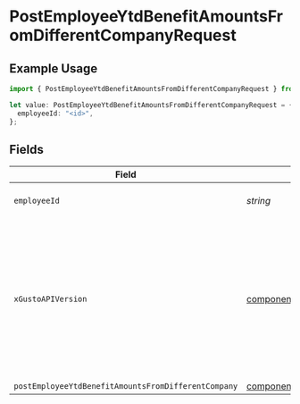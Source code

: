 # PostEmployeeYtdBenefitAmountsFromDifferentCompanyRequest

## Example Usage

```typescript
import { PostEmployeeYtdBenefitAmountsFromDifferentCompanyRequest } from "openapi/models/operations";

let value: PostEmployeeYtdBenefitAmountsFromDifferentCompanyRequest = {
  employeeId: "<id>",
};
```

## Fields

| Field                                                                                                                                                                                                                        | Type                                                                                                                                                                                                                         | Required                                                                                                                                                                                                                     | Description                                                                                                                                                                                                                  |
| ---------------------------------------------------------------------------------------------------------------------------------------------------------------------------------------------------------------------------- | ---------------------------------------------------------------------------------------------------------------------------------------------------------------------------------------------------------------------------- | ---------------------------------------------------------------------------------------------------------------------------------------------------------------------------------------------------------------------------- | ---------------------------------------------------------------------------------------------------------------------------------------------------------------------------------------------------------------------------- |
| `employeeId`                                                                                                                                                                                                                 | *string*                                                                                                                                                                                                                     | :heavy_check_mark:                                                                                                                                                                                                           | The UUID of the employee                                                                                                                                                                                                     |
| `xGustoAPIVersion`                                                                                                                                                                                                           | [components.VersionHeader](../../models/components/versionheader.md)                                                                                                                                                         | :heavy_minus_sign:                                                                                                                                                                                                           | Determines the date-based API version associated with your API call. If none is provided, your application's [minimum API version](https://docs.gusto.com/embedded-payroll/docs/api-versioning#minimum-api-version) is used. |
| `postEmployeeYtdBenefitAmountsFromDifferentCompany`                                                                                                                                                                          | [components.PostEmployeeYtdBenefitAmountsFromDifferentCompany](../../models/components/postemployeeytdbenefitamountsfromdifferentcompany.md)                                                                                 | :heavy_minus_sign:                                                                                                                                                                                                           | N/A                                                                                                                                                                                                                          |